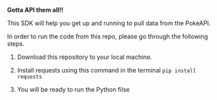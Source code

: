 **Gotta API them all!!**

This SDK will help you get up and running to pull data from the PokeAPI. 

In order to run the code from this repo, please go through the following steps.

1. Download this repository to your local machine.

2. Install requests using this command in the terminal
`pip install requests`

3. You will be ready to run the Python filse